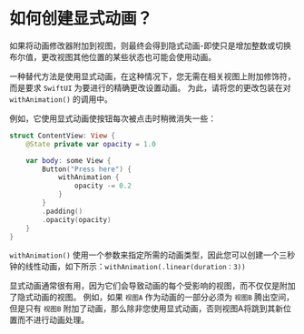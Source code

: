 如何创建显式动画？
===

如果将动画修改器附加到视图，则最终会得到隐式动画-即使只是增加整数或切换布尔值，更改视图其他位置的某些状态也可能会使用动画。

一种替代方法是使用显式动画，在这种情况下，您无需在相关视图上附加修饰符，而是要求 `SwiftUI` 为要进行的精确更改设置动画。 为此，请将您的更改包装在对 `withAnimation()` 的调用中。

例如，它使用显式动画使按钮每次被点击时稍微消失一些：

```swift
struct ContentView: View {
    @State private var opacity = 1.0

    var body: some View {
        Button("Press here") {
            withAnimation {
                opacity -= 0.2
            }
        }
        .padding()
        .opacity(opacity)
    }
}
```

`withAnimation()` 使用一个参数来指定所需的动画类型，因此您可以创建一个三秒钟的线性动画，如下所示：`withAnimation(.linear(duration：3))`

显式动画通常很有用，因为它们会导致动画的每个受影响的视图，而不仅仅是附加了隐式动画的视图。 例如，如果 `视图A` 作为动画的一部分必须为 `视图B` 腾出空间，但是只有 `视图B` 附加了动画，那么除非您使用显式动画，否则视图A将跳到其新位置而不进行动画处理。